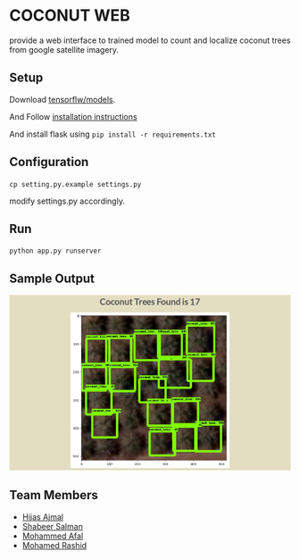 # COCONUT WEB

provide a web interface to trained model to count and localize coconut trees from google satellite imagery.

## Setup

Download  [tensorflw/models](https://github.com/tensorflow/models/tree/master/research).

And Follow [installation instructions](https://github.com/tensorflow/models/blob/master/research/object_detection/g3doc/installation.md)

And install flask using  `pip install -r requirements.txt`

## Configuration

`cp setting.py.example settings.py`

modify settings.py accordingly.


## Run

`python app.py runserver`

## Sample Output

![Sample Output](static/images/output.png "Found 17 coconut trees")

## Team Members

- [Hijas Ajmal](https://github.com/HijasAjmal)
- [Shabeer Salman](https://github.com/shabeersalman)
- [Mohammed Afal](https://github.com/afalmuhammad)
- [Mohamed Rashid](https://github.com/rashivkp)
